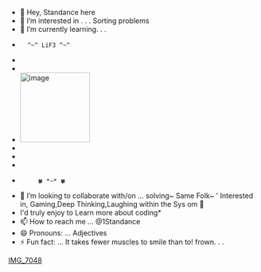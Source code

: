 - 👋 Hey, Standance here
- 👀 I’m interested in . . . Sorting problems 
- 🌱 I’m currently learning. . .
-       ^~^ LiF3 ^~^
-
-
- <img width="140" alt="image" src="https://github.com/1Standance/1Standance/assets/152138768/31589bd2-f01d-4774-a671-6fb8944f4305">
-
-
-
-          🍀 *~* 🍀
- 💞️ I’m looking to collaborate with/on ...  solving~ Same Folk~ ' Interested in, Gaming,Deep Thinking,Laughing within the Sys om 💩
- I'd truly enjoy to Learn more about coding*
- 📫 How to reach me ... @1Standance
- 😄 Pronouns: ... Adjectives 
- ⚡ Fun fact: ... It takes fewer muscles to smile than to!
 frown. . .

[IMG_7048](https://github.com/1Standance/1Standance/assets/152138768/990b91ad-b4d6-4579-9bbc-1de1d7c8509d)

<!---
1Standance/1Standance is a ✨ special ✨ repository because its `README.md` (this file) appears on your GitHub profile.
You can click the Preview link to take a look at your changes.
--->
